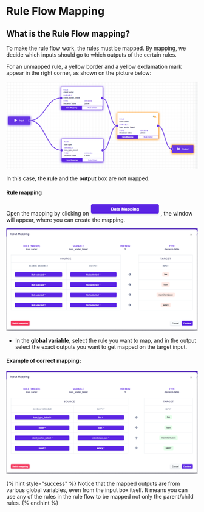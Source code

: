 # Rule Flow Mapping

## What is the Rule Flow mapping?

To make the rule flow work, the rules must be mapped. By mapping, we decide which inputs should go to which outputs of the certain rules.

For an unmapped rule, a yellow border and a yellow exclamation mark appear in the right corner, as shown on the picture below:

![](<../.gitbook/assets/unmapped (1).png>)

In this case, the **rule** and the **output** box are not mapped.

#### Rule mapping

Open the mapping by clicking on![](../.gitbook/assets/datamapping.png), the window will appear, where you can create the mapping.

![](../.gitbook/assets/mapping.png)

* In the **global variable**, select the rule you want to map, and in the output select the exact outputs you want to get mapped on the target input.

#### Example of correct mapping:

![](../.gitbook/assets/correctmapping.png)

{% hint style="success" %}
Notice that the mapped outputs are from various global variables, even from the input box itself. It means you can use any of the rules in the rule flow to be mapped not only the parent/child rules.
{% endhint %}
